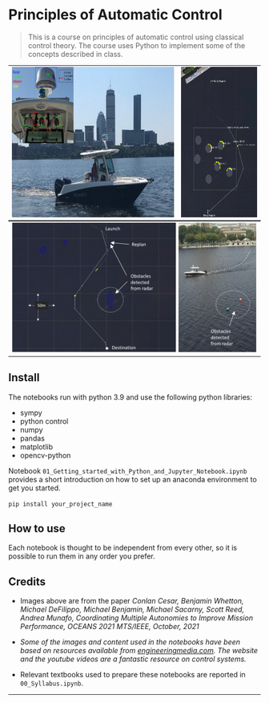 # Principles of Automatic Control
> This is a course on principles of automatic control using classical control theory. The course uses Python to implement some of the concepts described in class.


<table style='margin: 0 auto' rules=none>
    <tr>
    <td> <img src="img/0.philos-and-sensors.png" alt="0.robot" style="height: 300px;"/> </td>        
    <td> <img src="img/0.iNeptune-pMarineViewer-sim3.png" alt="0.iNeptune-pMarineViewer-sim3" style="height: 300px;"/> </td>    
    </tr>
</table>

<table style='margin: 0 auto' rules=none>
    <tr>    
    <td> <img src="img/0.pathplan_philos_07-21_1312_combined.png" alt="0.pathplan_philos_07-21_1312_combined" style="width: 750px;"/> </td>
    </tr>
</table>

## Install

The notebooks run with python 3.9 and use the following python libraries:
- sympy
- python control
- numpy
- pandas
- matplotlib 
- opencv-python

Notebook `01_Getting_started_with_Python_and_Jupyter_Notebook.ipynb` provides a short introduction on how to set up an anaconda environment to get you started.


`pip install your_project_name`

## How to use

Each notebook is thought to be independent from every other, so it is possible to run them in any order you prefer.

## Credits
- Images above are from the paper _Conlan Cesar, Benjamin Whetton, Michael DeFilippo, Michael Benjamin, Michael Sacarny, Scott Reed, Andrea Munafo, Coordinating Multiple Autonomies to Improve Mission Performance, OCEANS 2021 MTS/IEEE, October, 2021_

- _Some of the images and content used in the notebooks have been based on resources available from [engineeringmedia.com](https://engineeringmedia.com/map-of-control). The website and the youtube videos are a fantastic resource on control systems._

- Relevant textbooks used to prepare these notebooks are reported in `00_Syllabus.ipynb`. 

--------------------
